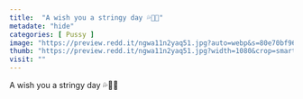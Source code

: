 ```yaml
---
title:  "A wish you a stringy day 💦🍯😘"
metadate: "hide"
categories: [ Pussy ]
image: "https://preview.redd.it/ngwa11n2yaq51.jpg?auto=webp&s=80e70bf964d8c42c7e72d7ecfc2287afd95004be"
thumb: "https://preview.redd.it/ngwa11n2yaq51.jpg?width=1080&crop=smart&auto=webp&s=db629a741698c835d3aca780249c6a0ef38188a3"
visit: ""
---
```

A wish you a stringy day 💦🍯😘
